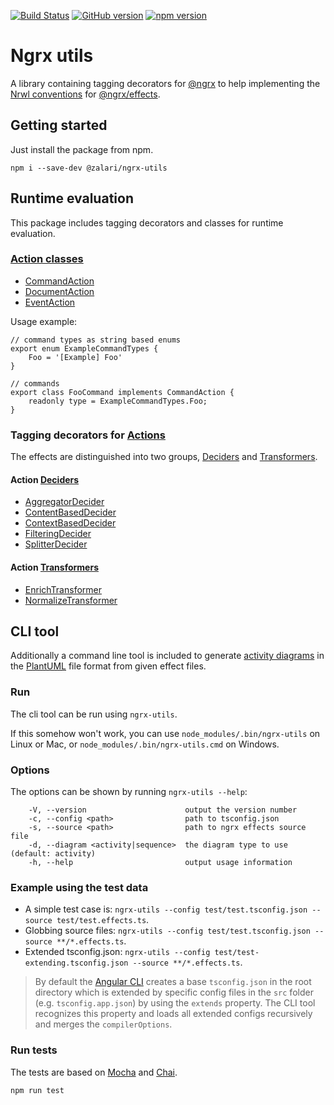 [![Build Status](https://travis-ci.org/zalari/ngrx-utils.svg?branch=master)](https://travis-ci.org/zalari/ngrx-utils)
[![GitHub version](https://badge.fury.io/gh/zalari%2Fngrx-utils.svg)](https://badge.fury.io/gh/zalari%2Fngrx-utils)
[![npm version](https://badge.fury.io/js/%40zalari%2Fngrx-utils.svg)](https://badge.fury.io/js/%40zalari%2Fngrx-utils)
# Ngrx utils
A library containing tagging decorators for [@ngrx] to help implementing the
[Nrwl conventions][nrwl.io] for [@ngrx/effects].

## Getting started
Just install the package from npm.
```:bash
npm i --save-dev @zalari/ngrx-utils
```

## Runtime evaluation
This package includes tagging decorators and classes for runtime evaluation.

### [Action classes][Categories of Actions]
* [CommandAction][Command]
* [DocumentAction][Document]
* [EventAction][Event]

Usage example:
```:typescript
// command types as string based enums
export enum ExampleCommandTypes {
    Foo = '[Example] Foo'
}

// commands
export class FooCommand implements CommandAction {
    readonly type = ExampleCommandTypes.Foo;
}
```

### Tagging decorators for [Actions][@ngrx/actions]
The effects are distinguished into two groups, [Deciders] and [Transformers].

#### Action [Deciders]
* [AggregatorDecider]
* [ContentBasedDecider]
* [ContextBasedDecider]
* [FilteringDecider]
* [SplitterDecider]

#### Action [Transformers]
* [EnrichTransformer]
* [NormalizeTransformer]

## CLI tool
Additionally a command line tool is included to generate [activity diagrams][Activity diagram]
in the [PlantUML] file format from given effect files.

### Run
The cli tool can be run using `ngrx-utils`.

If this somehow won't work, you can use `node_modules/.bin/ngrx-utils` on Linux or Mac, or 
`node_modules/.bin/ngrx-utils.cmd` on Windows.

### Options
The options can be shown by running `ngrx-utils --help`:
```:bash
    -V, --version                      output the version number
    -c, --config <path>                path to tsconfig.json
    -s, --source <path>                path to ngrx effects source file
    -d, --diagram <activity|sequence>  the diagram type to use (default: activity)
    -h, --help                         output usage information
```

### Example using the test data
* A simple test case is: `ngrx-utils --config test/test.tsconfig.json --source test/test.effects.ts`.
* Globbing source files: `ngrx-utils --config test/test.tsconfig.json --source **/*.effects.ts`.
* Extended tsconfig.json: `ngrx-utils --config test/test-extending.tsconfig.json --source **/*.effects.ts`.

> By default the [Angular CLI][@angular/angular-cli] creates a base `tsconfig.json` in the root directory which is extended by specific
config files in the `src` folder (e.g. `tsconfig.app.json`) by using the `extends` property. The CLI tool recognizes this property and
loads all extended configs recursively and merges the `compilerOptions`.

### Run tests
The tests are based on [Mocha] and [Chai].

`npm run test`

[@ngrx]: https://github.com/ngrx/platform
[@ngrx/effects]: https://github.com/ngrx/platform/tree/master/docs/effects
[@ngrx/actions]: https://github.com/ngrx/platform/blob/master/docs/store/actions.md#typed-actions

[@angular/angular-cli]: https://github.com/angular/angular-cli

[nrwl.io]: https://blog.nrwl.io/ngrx-patterns-and-techniques-f46126e2b1e5
[Categories of Actions]: https://blog.nrwl.io/ngrx-patterns-and-techniques-f46126e2b1e5#8d68
[Command]: https://blog.nrwl.io/ngrx-patterns-and-techniques-f46126e2b1e5#219c
[Document]: https://blog.nrwl.io/ngrx-patterns-and-techniques-f46126e2b1e5#3385
[Event]: https://blog.nrwl.io/ngrx-patterns-and-techniques-f46126e2b1e5#68eb

[Deciders]: https://blog.nrwl.io/ngrx-patterns-and-techniques-f46126e2b1e5#ae62
[AggregatorDecider]: https://blog.nrwl.io/ngrx-patterns-and-techniques-f46126e2b1e5#6e15
[ContentBasedDecider]: https://blog.nrwl.io/ngrx-patterns-and-techniques-f46126e2b1e5#ab44
[ContextBasedDecider]: https://blog.nrwl.io/ngrx-patterns-and-techniques-f46126e2b1e5#19ad
[FilteringDecider]: https://blog.nrwl.io/ngrx-patterns-and-techniques-f46126e2b1e5#d712
[SplitterDecider]: https://blog.nrwl.io/ngrx-patterns-and-techniques-f46126e2b1e5#cdd3

[Transformers]: https://blog.nrwl.io/ngrx-patterns-and-techniques-f46126e2b1e5#ada3
[EnrichTransformer]: https://blog.nrwl.io/ngrx-patterns-and-techniques-f46126e2b1e5#4da0
[NormalizeTransformer]: https://blog.nrwl.io/ngrx-patterns-and-techniques-f46126e2b1e5#5ee1

[PlantUML]: http://plantuml.com/
[Activity diagram]: http://plantuml.com/activity-diagram-beta
[Mocha]: https://mochajs.org/
[Chai]: http://www.chaijs.com/

